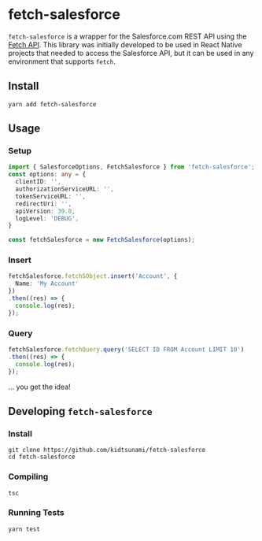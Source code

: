 # fetch-salesforce

`fetch-salesforce` is a wrapper for the Salesforce.com REST API using the [Fetch API](https://developer.mozilla.org/en-US/docs/Web/API/Fetch_API). This library was initially developed to be used in React Native projects that needed to access the Salesforce API, but it can be used in any environment that supports `fetch`. 

## Install

```
yarn add fetch-salesforce
```

## Usage

### Setup
```ts
import { SalesforceOptions, FetchSalesforce } from 'fetch-salesforce';
const options: any = {
  clientID: '',
  authorizationServiceURL: '',
  tokenServiceURL: '',
  redirectUri: '',
  apiVersion: 39.0,
  logLevel: 'DEBUG',
}

const fetchSalesforce = new FetchSalesforce(options);
```

### Insert

```ts
fetchSalesforce.fetchSObject.insert('Account', {
  Name: 'My Account'
})
.then((res) => {
  console.log(res);
});
```

### Query

```ts
fetchSalesforce.fetchQuery.query('SELECT ID FROM Account LIMIT 10')
.then((res) => {
  console.log(res);
});
```

... you get the idea!

## Developing `fetch-salesforce`

### Install

```
git clone https://github.com/kidtsunami/fetch-salesforce
cd fetch-salesforce
```

### Compiling

```
tsc
```

### Running Tests
```
yarn test
```
